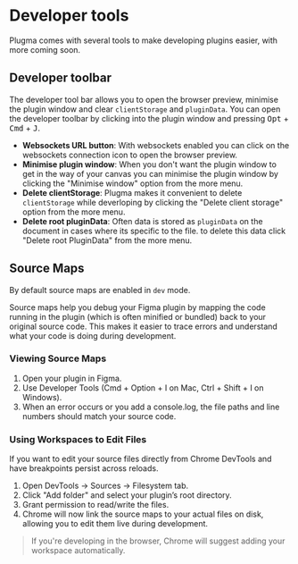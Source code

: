 # Developer tools

Plugma comes with several tools to make developing plugins easier, with more coming soon.

## Developer toolbar

The developer tool bar allows you to open the browser preview, minimise the plugin window and clear `clientStorage` and `pluginData`. You can open the developer toolbar by clicking into the plugin window and pressing <kbd>Opt</kbd> + <kbd>Cmd</kbd> + <kbd>J</kbd>.

- **Websockets URL button**: With websockets enabled you can click on the websockets connection icon to open the browser preview.
- **Minimise plugin window**: When you don't want the plugin window to get in the way of your canvas you can minimise the plugin window by clicking the "Minimise window" option from the more menu.
- **Delete clientStorage**: Plugma makes it convenient to delete `clientStorage` while deverloping by clicking the "Delete client storage" option from the more menu.
- **Delete root pluginData**: Often data is stored as `pluginData` on the document in cases where its specific to the file. to delete this data click "Delete root PluginData" from the more menu.

## Source Maps

By default source maps are enabled in `dev` mode.

Source maps help you debug your Figma plugin by mapping the code running in the plugin (which is often minified or bundled) back to your original source code. This makes it easier to trace errors and understand what your code is doing during development.

### Viewing Source Maps

1. Open your plugin in Figma.
2. Use Developer Tools (Cmd + Option + I on Mac, Ctrl + Shift + I on Windows).
3. When an error occurs or you add a console.log, the file paths and line numbers should match your source code.

### Using Workspaces to Edit Files

If you want to edit your source files directly from Chrome DevTools and have breakpoints persist across reloads.

1. Open DevTools → Sources → Filesystem tab.
2. Click "Add folder" and select your plugin’s root directory.
3. Grant permission to read/write the files.
4. Chrome will now link the source maps to your actual files on disk, allowing you to edit them live during development.

> If you're developing in the browser, Chrome will suggest adding your workspace automatically.
